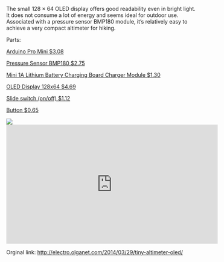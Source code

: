 The small 128 × 64 OLED display offers good readability even in bright light. It does not consume a lot of energy and seems ideal for outdoor use. Associated with a pressure sensor BMP180 module, it’s relatively easy to achieve a very compact altimeter for hiking.

Parts:<html><body><p>
<a href="http://www.banggood.com/Wholesale-New-Ver-Pro-Mini-ATMEGA328-328p-5V-16MHz-Arduino-Compatible-Nano-Size-p-68534.html">Arduino Pro Mini $3.08</a></p></body></html><html><body><p>
<a href="http://www.banggood.com/BMP180-Digital-Barometric-Pressure-Sensor-Module-Board-p-930690.html">Pressure Sensor BMP180 $2.75</a></p></body></html><html><body><p>
<a href="http://www.banggood.com/Mini-1A-Lithium-Battery-Charging-Board-Charger-Module-USB-Interface-p-89732.html">Mini 1A Lithium Battery Charging Board Charger Module $1.30</a></p></body></html><html><body><p>
<a href="http://www.banggood.com/0_96-Inch-White-IIC-I2C-OLED-Display-Module-12864-LED-For-Arduino-p-932606.html">OLED Display 128x64 $4.69</a></p></body></html><html><body><p>
<a href="http://www.banggood.com/10Pcs-Through-Hole-DC-50V-O_5A-1P2T-SPDT-Slide-Switch-SS12F44-p-943930.html"> Slide switch (on/off) $1.12</a></p></body></html><html><body><p>
<a href="http://www.banggood.com/buy/Tactile-Touch-Push-Button-Switch.html">Button $0.65</a></p></body></html>


<img src="http://electro.olganet.com/wp-content/uploads/2014/03/diagramme_tiny_altimeter.jpg">


<iframe width="560" height="315" src="https://www.youtube.com/embed/mMiMNTv25Bw" frameborder="0" allowfullscreen></iframe>

Orginal link:
http://electro.olganet.com/2014/03/29/tiny-altimeter-oled/

